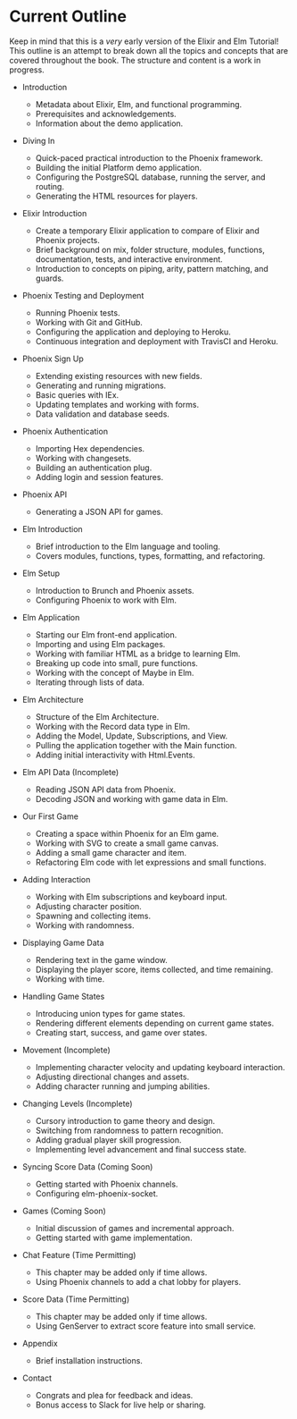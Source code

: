 # Current Outline

Keep in mind that this is a _very_ early version of the Elixir and Elm
Tutorial! This outline is an attempt to break down all the topics and concepts
that are covered throughout the book. The structure and content is a work in
progress.

- Introduction
  - Metadata about Elixir, Elm, and functional programming.
  - Prerequisites and acknowledgements.
  - Information about the demo application.

- Diving In
  - Quick-paced practical introduction to the Phoenix framework.
  - Building the initial Platform demo application.
  - Configuring the PostgreSQL database, running the server, and routing.
  - Generating the HTML resources for players.

- Elixir Introduction
  - Create a temporary Elixir application to compare of Elixir and Phoenix
    projects.
  - Brief background on mix, folder structure, modules, functions,
    documentation, tests, and interactive environment.
  - Introduction to concepts on piping, arity, pattern matching, and guards.

- Phoenix Testing and Deployment
  - Running Phoenix tests.
  - Working with Git and GitHub.
  - Configuring the application and deploying to Heroku.
  - Continuous integration and deployment with TravisCI and Heroku.

- Phoenix Sign Up
  - Extending existing resources with new fields.
  - Generating and running migrations.
  - Basic queries with IEx.
  - Updating templates and working with forms.
  - Data validation and database seeds.

- Phoenix Authentication
  - Importing Hex dependencies.
  - Working with changesets.
  - Building an authentication plug.
  - Adding login and session features.

- Phoenix API
  - Generating a JSON API for games.

- Elm Introduction
  - Brief introduction to the Elm language and tooling.
  - Covers modules, functions, types, formatting, and refactoring.

- Elm Setup
  - Introduction to Brunch and Phoenix assets.
  - Configuring Phoenix to work with Elm.

- Elm Application
  - Starting our Elm front-end application.
  - Importing and using Elm packages.
  - Working with familiar HTML as a bridge to learning Elm.
  - Breaking up code into small, pure functions.
  - Working with the concept of Maybe in Elm.
  - Iterating through lists of data.

- Elm Architecture
  - Structure of the Elm Architecture.
  - Working with the Record data type in Elm.
  - Adding the Model, Update, Subscriptions, and View.
  - Pulling the application together with the Main function.
  - Adding initial interactivity with Html.Events.

- Elm API Data (Incomplete)
  - Reading JSON API data from Phoenix.
  - Decoding JSON and working with game data in Elm.

- Our First Game
  - Creating a space within Phoenix for an Elm game.
  - Working with SVG to create a small game canvas.
  - Adding a small game character and item.
  - Refactoring Elm code with let expressions and small functions.

- Adding Interaction
  - Working with Elm subscriptions and keyboard input.
  - Adjusting character position.
  - Spawning and collecting items.
  - Working with randomness.

- Displaying Game Data
  - Rendering text in the game window.
  - Displaying the player score, items collected, and time remaining.
  - Working with time.

- Handling Game States
  - Introducing union types for game states.
  - Rendering different elements depending on current game states.
  - Creating start, success, and game over states.

- Movement (Incomplete)
  - Implementing character velocity and updating keyboard interaction.
  - Adjusting directional changes and assets.
  - Adding character running and jumping abilities.

- Changing Levels (Incomplete)
  - Cursory introduction to game theory and design.
  - Switching from randomness to pattern recognition.
  - Adding gradual player skill progression.
  - Implementing level advancement and final success state.

- Syncing Score Data (Coming Soon)
  - Getting started with Phoenix channels.
  - Configuring elm-phoenix-socket.

- Games (Coming Soon)
  - Initial discussion of games and incremental approach.
  - Getting started with game implementation.

- Chat Feature (Time Permitting)
  - This chapter may be added only if time allows.
  - Using Phoenix channels to add a chat lobby for players.

- Score Data (Time Permitting)
  - This chapter may be added only if time allows.
  - Using GenServer to extract score feature into small service.

- Appendix
  - Brief installation instructions.

- Contact
  - Congrats and plea for feedback and ideas.
  - Bonus access to Slack for live help or sharing.
